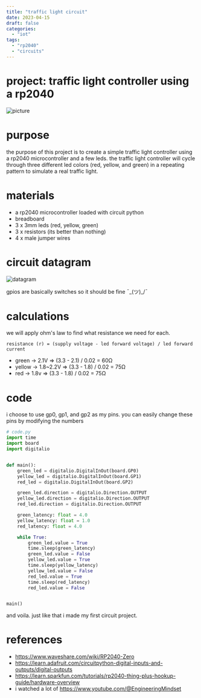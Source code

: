 ```yaml
---
title: "traffic light circuit"
date: 2023-04-15
draft: false
categories:
  - "iot"
tags:
  - "rp2040"
  - "circuits"
---
```


# project: traffic light controller using a rp2040

![picture](https://media.discordapp.net/attachments/1104034184357494886/1104288967228137472/20230506_090854.jpg?width=1194&height=892)

# purpose

the purpose of this project is to create a simple traffic light controller using a rp2040 microcontroller and a few leds.
the traffic light controller will cycle through three different led colors (red, yellow, and green) 
in a repeating pattern to simulate a real traffic light.

# materials

* a rp2040 microcontroller loaded with circuit python
* breadboard
* 3 x 3mm leds (red, yellow, green)
* 3 x resistors (its better than nothing)
* 4 x male jumper wires

# circuit datagram

![datagram](https://media.discordapp.net/attachments/1104034184357494886/1104296506590253066/Screenshot_from_2023-05-06_09-32-51.png)

gpios are basically switches so it should be fine ¯\_(ツ)_/¯

# calculations 

we will apply ohm's law to find what resistance we need for each.

```
resistance (r) = (supply voltage - led forward voltage) / led forward current
```

* green -> 2.1V => (3.3 - 2.1) / 0.02 = 60Ω
* yellow -> 1.8~2.2V => (3.3 - 1.8) / 0.02 = 75Ω
* red -> 1.8v => (3.3 - 1.8) / 0.02 = 75Ω

# code

i choose to use gp0, gp1, and gp2 as my pins. you can easily change these pins by modifying the numbers

```py
# code.py
import time
import board
import digitalio


def main():
    green_led = digitalio.DigitalInOut(board.GP0)
    yellow_led = digitalio.DigitalInOut(board.GP1)
    red_led = digitalio.DigitalInOut(board.GP2)

    green_led.direction = digitalio.Direction.OUTPUT
    yellow_led.direction = digitalio.Direction.OUTPUT
    red_led.direction = digitalio.Direction.OUTPUT

    green_latency: float = 4.0
    yellow_latency: float = 1.0
    red_latency: float = 4.0

    while True:
        green_led.value = True
        time.sleep(green_latency)
        green_led.value = False
        yellow_led.value = True
        time.sleep(yellow_latency)
        yellow_led.value = False
        red_led.value = True
        time.sleep(red_latency)
        red_led.value = False


main()

```

and voila. just like that i made my first circuit project.

# references 

* https://www.waveshare.com/wiki/RP2040-Zero
* https://learn.adafruit.com/circuitpython-digital-inputs-and-outputs/digital-outputs
* https://learn.sparkfun.com/tutorials/rp2040-thing-plus-hookup-guide/hardware-overview
* i watched a lot of https://www.youtube.com/@EngineeringMindset
